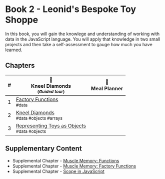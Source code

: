 # Book 2 - Leonid's Bespoke Toy Shoppe

In this book, you will gain the knowlege and understanding of working with data in the JavaScript language. You will apply that knowledge in two small projects and then take a self-assessment to gauge how much you have learned.

## Chapters

| # | 💎 <br/> Kneel Diamonds<br/><sub>(_Guided tour_)</sub> |  🍔 <br/> Meal Planner |
|--|--|--|
| 1 | [Factory Functions](./chapters/KD_INTRO.md) <br/> <sub style="font-size:0.85rem;">#data</sub> | |
| 2 | [Kneel Diamonds](./chapters/KD_NARRATIVE.md) <br/> <sub style="font-size:0.85rem;">#data #objects #arrays</sub> | |
| 3 | [Representing Toys as Objects](./chapters/LT_OBJECTS.md) <br/> <sub style="font-size:0.85rem;">#data #objects</sub> | | |

## Supplementary Content

* Supplemental Chapter - [Muscle Memory: Functions](./chapters/FUNCTION_PRACTICE.md)
* Supplemental Chapter - [Muscle Memory: Factory Functions](./chapters/FACTORY_FUNCTIONS.md)
* Supplemental Chapter - [Scope in JavaScript](./chapters/JS_SCOPE.md)
